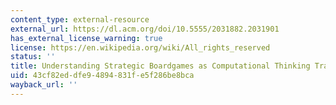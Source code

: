 ```yaml
---
content_type: external-resource
external_url: https://dl.acm.org/doi/10.5555/2031882.2031901
has_external_license_warning: true
license: https://en.wikipedia.org/wiki/All_rights_reserved
status: ''
title: Understanding Strategic Boardgames as Computational Thinking Training Machines
uid: 43cf82ed-dfe9-4894-831f-e5f286be8bca
wayback_url: ''
---
```

